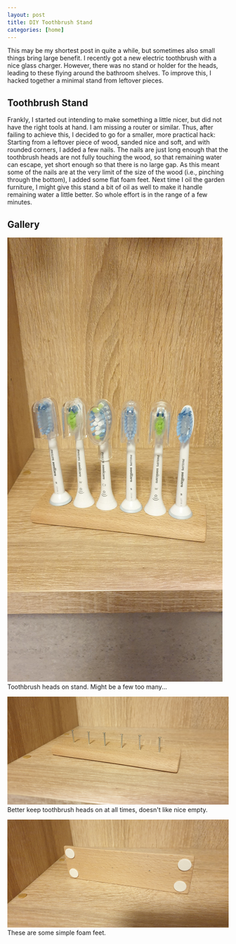 ```yaml
---
layout: post
title: DIY Toothbrush Stand
categories: [home]
---
```


This may be my shortest post in quite a while, but sometimes also small things bring large benefit.
I recently got a new electric toothbrush with a nice glass charger.
However, there was no stand or holder for the heads, leading to these flying around the bathroom shelves.
To improve this, I hacked together a minimal stand from leftover pieces.

## Toothbrush Stand

Frankly, I started out intending to make something a little nicer, but did not have the right tools at hand.
I am missing a router or similar.
Thus, after failing to achieve this, I decided to go for a smaller, more practical hack:
Starting from a leftover piece of wood, sanded nice and soft, and with rounded corners, I added a few nails.
The nails are just long enough that the toothbrush heads are not fully touching the wood, so that remaining water can escape, yet short enough so that there is no large gap.
As this meant some of the nails are at the very limit of the size of the wood (i.e., pinching through the bottom), I added some flat foam feet.
Next time I oil the garden furniture, I might give this stand a bit of oil as well to make it handle remaining water a little better.
So whole effort is in the range of a few minutes.

## Gallery

![Toothbrush stand equipped](/images/toothbrush_stand/equipped.jpg)
Toothbrush heads on stand.
Might be a few too many...

![Toothbrush stand empty](/images/toothbrush_stand/empty.jpg)
Better keep toothbrush heads on at all times, doesn't like nice empty.

![Toothbrush stand bottom](/images/toothbrush_stand/bottom.jpg)
These are some simple foam feet.